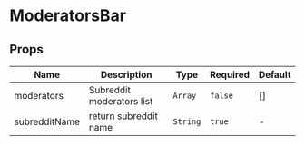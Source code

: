 # ModeratorsBar

## Props

<!-- @vuese:ModeratorsBar:props:start -->
|Name|Description|Type|Required|Default|
|---|---|---|---|---|
|moderators|Subreddit moderators list|`Array`|`false`|[]|
|subredditName|return subreddit name|`String`|`true`|-|

<!-- @vuese:ModeratorsBar:props:end -->


